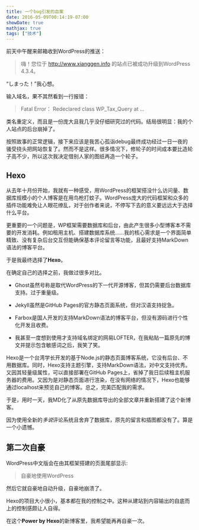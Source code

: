 ```yaml
---
title: 一个bug引发的血案
date: 2016-05-09T00:14:19-07:00
showDate: true
mathjax: true
tags: ["技术"]
---
```


前天中午醒来邮箱收到WordPress的推送：

> 嗨！您位于 http://www.xianggen.info 的站点已被成功升级到WordPress 4.3.4。

“しまった！”我心想。

输入域名，果不其然看到一行报错：

> Fatal Error： Redeclared class WP_Tax_Query at ...

类名重定义，而且是一份庞大且我几乎没仔细研究过的代码。结局很明显：我的个人站点的后台崩掉了。

按照故事的正常逻辑，接下来应该是我苦心孤诣debug最终成功经过一日一夜的骚受挠头把网站恢复了。然而不是这样。很多情况下，修轮子的时间成本要比造轮子高不少，所以这次我决定借别人家的图纸再造一个轮子。

<!--more-->

## Hexo

从去年十月份开始，我就有一种感受，用WordPress的框架搭没什么访问量、数据库规模小的个人博客是在用鸟枪打蚊子。WordPress庞大的代码框架和众多的插件功能难免让人眼花缭乱，对于创作者来说，不停写下去的意义要远远大于选择什么平台。

更重要的一个问题是，WP框架需要数据库和后台，由此产生很多小型博客本不需要的开发消耗。例如租用主机、搭建数据库系统……我的核心需求是一个界面简单精致、没有复杂后台交互但能确保基本评论留言等功能，且最好支持MarkDown语法的博客平台。

于是我最终选择了<strong>Hexo</strong>。

在确定自己的选择之前，我做过很多对比。

- Ghost虽然号称是取代WordPress的下一代开源博客，但其仍需要后台数据库支持。过于重量级。

- JekyII虽然是GitHub Pages的官方静态页面系统，但对汉语支持捉急。

- Farbox是国人开发的支持MarkDown语法的博客平台，但没有源码进行个性化开发且收费。

- 我甚至一度想到使用才支持域名绑定的网易LOFTER，在我粘贴一篇原先的博文并提示包含敏感词之后，我笑了笑。

Hexo是一个台湾学长开发的基于Node.js的静态页面博客系统，它没有后台、不用数据库。同时，Hexo支持主题引擎，支持MarkDown语法，对中文支持优秀。又因其轻量级属性，可以直接部署在GitHub Pages上，省掉了我日后续租主机服务器的费用。又因为是对静态页面进行渲染，在没有网络的情况下，Hexo也能够通过localhost来预览自己的博客。总之，完美匹配我的需求。

于是，用时一天，我MD化了从原先数据库导出的全部文章并重新搭建了这个新博客。

因为使用全新的<em>多说</em>评论系统且舍弃了数据库，原先的留言和插图都没有了。算是一个小遗憾。


## 第二次自豪

WordPress中文版会在由其框架搭建的页面尾部显示:

> 自豪地使用WordPress

然后它就自豪地自动升级，自豪地崩溃了。

Hexo的项目大小很小，基本都在我的控制之中。这种从建站到内容输出的自底而上的控制感颇让人自得。

在这个<strong>Power by Hexo</Strong>的新博客里，我希望能再再自豪一次。

&nbsp;



